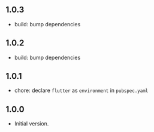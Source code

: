 ## 1.0.3

- build: bump dependencies

## 1.0.2

- build: bump dependencies

## 1.0.1

- chore: declare `flutter` as `environment` in `pubspec.yaml`

## 1.0.0

- Initial version.
